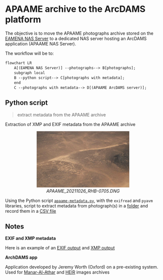 # APAAME archive to the ArcDAMS platform

The objective is to move the APAAME photographs archive stored on the [EAMENA NAS Server](https://eamena-nas1.arch.ox.ac.uk/cgi-bin/) to a dedicated NAS server hosting an ArcDAMS application (APAAME NAS Server).  

The workflow will be to:

```mermaid
flowchart LR
    A[(EAMENA NAS Server)] --photographs--> B[photographs];
    subgraph local
    B --python script--> C[photographs with metadata];
    end
    C --photographs with metadata--> D[(APAAME ArcDAMS server)]; 
```
## Python script
> extract metadata from the APAAME archive

Extraction of XMP and EXIF metadata from the APAAME archive
  
<p align="center">
  <img alt="img-name" src="www/APAAME_20211026_RHB-0705.png" width="300">
  <br>
    <em>APAAME_20211026_RHB-0705.DNG</em>
</p>
  
Using the Python script [`apaame-metadata.py`](https://github.com/eamena-oxford/eamena-arches-dev/blob/main/functions/Python/apaame-metadata.py), with the `exifread` and `pyavm` libraries, script to extract metadata from photograph(s) in a [folder](https://github.com/eamena-oxford/eamena-arches-dev/tree/main/data/photos) and record them in a [CSV file](https://github.com/eamena-oxford/eamena-arches-dev/blob/main/projects/apaame-photos/metadata.csv)
  
## Notes

**EXIF and XMP metadata**

Here is an example of an [EXIF output](https://github.com/eamena-oxford/eamena-arches-dev/blob/main/projects/apaame-photos/exif_example.txt) and [XMP output](https://github.com/eamena-oxford/eamena-arches-dev/blob/main/projects/apaame-photos/xmp_example.txt)

**ArchDAMS app**

Application developed by Jeremy Worth (Oxford) on a pre-existing system. Used for [Manar-Al-Athar](http://www.manar-al-athar.ox.ac.uk) and [HEIR](http://heir.arch.ox.ac.uk/pages/home.php?login=true) images archives